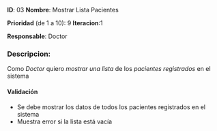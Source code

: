 **ID**: 03 
**Nombre**: Mostrar Lista Pacientes

**Prioridad** (de 1 a 10): 9 
**Iteracion**:1

**Responsable**: Doctor

### Descripcion:

Como *Doctor* quiero *mostrar una lista* de los *pacientes registrados* en el sistema

#### Validación 

* Se debe mostrar los datos de todos los pacientes registrados en el sistema
* Muestra error si la lista está vacía